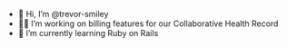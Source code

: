 - 👋 Hi, I’m @trevor-smiley
- 👨‍💻 I’m working on billing features for our Collaborative Health Record
- 🌱 I’m currently learning Ruby on Rails
